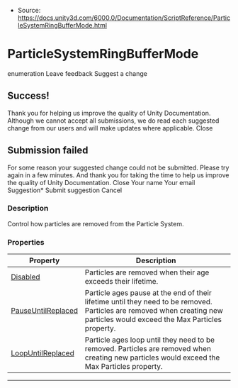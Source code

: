 * Source: https://docs.unity3d.com/6000.0/Documentation/ScriptReference/ParticleSystemRingBufferMode.html

# ParticleSystemRingBufferMode
enumeration
Leave feedback
Suggest a change
## Success!
Thank you for helping us improve the quality of Unity Documentation. Although we cannot accept all submissions, we do read each suggested change from our users and will make updates where applicable.
Close
## Submission failed
For some reason your suggested change could not be submitted. Please <a>try again</a> in a few minutes. And thank you for taking the time to help us improve the quality of Unity Documentation.
Close
Your name Your email Suggestion* Submit suggestion
Cancel
### Description
Control how particles are removed from the Particle System.
### Properties
Property | Description  
---|---  
[Disabled](https://docs.unity3d.com/6000.0/Documentation/ScriptReference/ParticleSystemRingBufferMode.Disabled.html) | Particles are removed when their age exceeds their lifetime.  
[PauseUntilReplaced](https://docs.unity3d.com/6000.0/Documentation/ScriptReference/ParticleSystemRingBufferMode.PauseUntilReplaced.html) | Particle ages pause at the end of their lifetime until they need to be removed. Particles are removed when creating new particles would exceed the Max Particles property.  
[LoopUntilReplaced](https://docs.unity3d.com/6000.0/Documentation/ScriptReference/ParticleSystemRingBufferMode.LoopUntilReplaced.html) | Particle ages loop until they need to be removed. Particles are removed when creating new particles would exceed the Max Particles property.  
* * *
